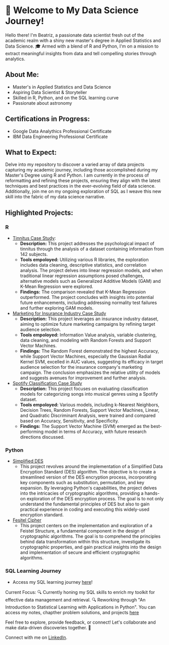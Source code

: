 # 🚀 Welcome to My Data Science Journey!

Hello there! I'm Beatriz, a passionate data scientist fresh out of the academic realm with a shiny new master's degree in Applied Statistics and Data Science. 🎓 Armed with a blend of R and Python, I'm on a mission to extract meaningful insights from data and tell compelling stories through analytics.

## About Me:
- Master's in Applied Statistics and Data Science
- Aspiring Data Scientist & Storyteller
- Skilled in R, Python, and on the SQL learning curve
- Passionate about astronomy

## Certifications in Progress:
- Google Data Analythics Professional Certificate
- IBM Data Engineering Professional Certificate

## What to Expect:
Delve into my repository to discover a varied array of data projects capturing my academic journey, including those accomplished during my Master's Degree using R and Python. I am currently in the process of reformatting and refining these projects, ensuring they align with the latest techniques and best practices in the ever-evolving field of data science. Additionally, join me on my ongoing exploration of SQL as I weave this new skill into the fabric of my data science narrative.

## Highlighted Projects:

### R

- [Tinnitus Case Study](https://github.com/betyvelavi/data-portfolio/blob/edits/Tinnitus%20Case%20Study.pdf):
  - **Description:** This project addresses the psychological impact of tinnitus through the analysis of a dataset containing information from 142 subjects. 
  - **Tools empoloyed:** Utilizing various R libraries, the exploration includes data cleaning, descriptive statistics, and correlation analysis. The project delves into linear regression models, and when traditional linear regression assumptions posed challenges, alternative models such as Generalized Additive Models (GAM) and K-Mean Regression were explored.
  - **Findings:** The comparison revealed that K-Mean Regression outperformed. The project concludes with insights into potential future enhancements, including addressing normality test failures and further exploring GAM models.
- [Marketing for Insurance Industry Case Study](https://github.com/betyvelavi/data-portfolio/tree/a3a1d5a52f6a23e6706cfd8bf79a6c2a80e3aa7e/Marketing%20for%20Insurance%20Case%20Study)
  - **Description:** This project leverages an insurance industry dataset, aiming to optimize future marketing campaigns by refining target audience selection.
  - **Tools empoloyed:** Information Value analysis, variable clustering, data cleaning, and modeling with Random Forests and Support Vector Machines.
  - **Findings:** The Random Forest demonstrated the highest Accuracy, while Support Vector Machines, especially the Gaussian Radial Kernel SVM, excelled in AUC values, suggesting its efficacy in target audience selection for the insurance company's marketing campaign. The conclusion emphasizes the relative utility of models and suggests avenues for improvement and further analysis.
- [Spotify Classification Case Study](https://github.com/betyvelavi/data-portfolio/tree/a3a1d5a52f6a23e6706cfd8bf79a6c2a80e3aa7e/Spotify%20Classification%20Study)
  - **Description:** This project focuses on evaluating classification models for categorizing songs into musical genres using a Spotify dataset.
  - **Tools empoloyed:**  Various models, including k-Nearest Neighbors, Decision Trees, Random Forests, Support Vector Machines, Linear, and Quadratic Discriminant Analysis, were trained and compared based on Accuracy, Sensitivity, and Specificity. 
  - **Findings:** The Support Vector Machine (SVM) emerged as the best-performing model in terms of Accuracy, with future research directions discussed.
 
### Python
- [Simplified DES](https://github.com/betyvelavi/data-portfolio/blob/a3a1d5a52f6a23e6706cfd8bf79a6c2a80e3aa7e/Simplified%20DES.ipynb)
  - This project revolves around the implementation of a Simplified Data Encryption Standard (DES) algorithm. The objective is to create a streamlined version of the DES encryption process, incorporating key components such as substitution, permutation, and key expansion. By leveraging Python's capabilities, the project delves into the intricacies of cryptographic algorithms, providing a hands-on exploration of the DES encryption process. The goal is to not only understand the fundamental principles of DES but also to gain practical experience in coding and executing this widely-used encryption standard.
- [Fesitel Cipher](https://github.com/betyvelavi/data-portfolio/blob/4a5cedaf59bfc446d697d5d238b9bd7a686f8a94/Feistel%20Cipher.ipynb)
  - This project centers on the implementation and exploration of a Feistel Structure, a fundamental component in the design of cryptographic algorithms. The goal is to comprehend the principles behind data transformation within this structure, investigate its cryptographic properties, and gain practical insights into the design and implementation of secure and efficient cryptographic algorithms.
  
### SQL Learning Journey 
  - Access my SQL learning journey [here](https://github.com/betyvelavi/data-portfolio/tree/main/SQL%20Self%20Learning)!

Current Focus:
🔍 Currently honing my SQL skills to enrich my toolkit for effective data management and retrieval.
🔍 Reworking through "An Introduction to Statistical Learning with Applications in Python". You can access my notes, chapther problem solutions, and projects [here](https://github.com/betyvelavi/ISL_python)

Feel free to explore, provide feedback, or connect! Let's collaborate and make data-driven discoveries together. 🚀

Connect with me on [LinkedIn](https://www.linkedin.com/in/beatrizgvela/).
